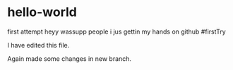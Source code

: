 # hello-world
first attempt 
heyy wassupp people i jus gettin my hands on github #firstTry

I have edited this file.

Again made some changes in new branch.

